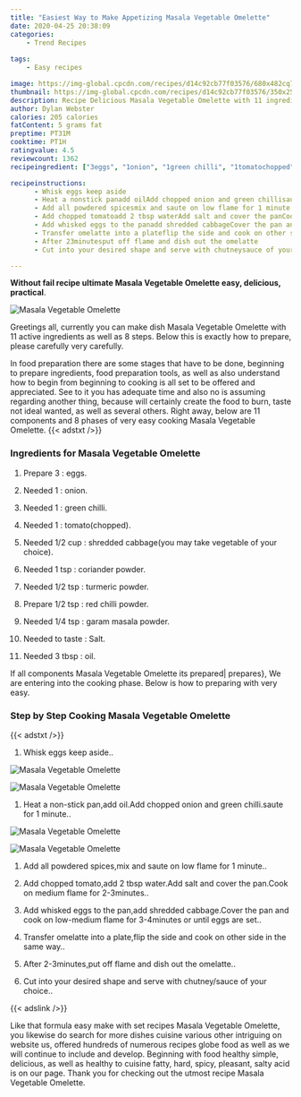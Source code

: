 ```yaml
---
title: "Easiest Way to Make Appetizing Masala Vegetable Omelette"
date: 2020-04-25 20:38:09
categories:
    - Trend Recipes
    
tags:
    - Easy recipes

image: https://img-global.cpcdn.com/recipes/d14c92cb77f03576/680x482cq70/masala-vegetable-omelette-recipe-main-photo.jpg
thumbnail: https://img-global.cpcdn.com/recipes/d14c92cb77f03576/350x250cq70/masala-vegetable-omelette-recipe-main-photo.jpg
description: Recipe Delicious Masala Vegetable Omelette with 11 ingredients and 8 stages of easy cooking.
author: Dylan Webster
calories: 205 calories
fatContent: 5 grams fat
preptime: PT31M
cooktime: PT1H
ratingvalue: 4.5
reviewcount: 1362
recipeingredient: ["3eggs", "1onion", "1green chilli", "1tomatochopped", "1/2 cupshredded cabbageyou may take vegetable of your choice", "1 tspcoriander powder", "1/2 tspturmeric powder", "1/2 tspred chilli powder", "1/4 tspgaram masala powder", "to tasteSalt", "3 tbspoil"]

recipeinstructions: 
      - Whisk eggs keep aside 
      - Heat a nonstick panadd oilAdd chopped onion and green chillisaute for 1 minute 
      - Add all powdered spicesmix and saute on low flame for 1 minute 
      - Add chopped tomatoadd 2 tbsp waterAdd salt and cover the panCook on medium flame for 23minutes 
      - Add whisked eggs to the panadd shredded cabbageCover the pan and cook on lowmedium flame for 34minutes or until eggs are set 
      - Transfer omelatte into a plateflip the side and cook on other side in the same way 
      - After 23minutesput off flame and dish out the omelatte 
      - Cut into your desired shape and serve with chutneysauce of your choice

---
```




**Without fail recipe ultimate Masala Vegetable Omelette easy, delicious, practical**. 


![Masala Vegetable Omelette](https://img-global.cpcdn.com/recipes/d14c92cb77f03576/680x482cq70/masala-vegetable-omelette-recipe-main-photo.jpg "Masala Vegetable Omelette")




Greetings all, currently you can make dish Masala Vegetable Omelette with 11 active ingredients as well as 8 steps. Below this is exactly how to prepare, please carefully very carefully.

In food preparation there are some stages that have to be done, beginning to prepare ingredients, food preparation tools, as well as also understand how to begin from beginning to cooking is all set to be offered and appreciated. See to it you has adequate time and also no is assuming regarding another thing, because will certainly create the food to burn, taste not ideal wanted, as well as several others. Right away, below are 11 components and 8 phases of very easy cooking Masala Vegetable Omelette.
{{< adstxt />}}

### Ingredients for Masala Vegetable Omelette


1. Prepare 3 : eggs.

1. Needed 1 : onion.

1. Needed 1 : green chilli.

1. Needed 1 : tomato(chopped).

1. Needed 1/2 cup : shredded cabbage(you may take vegetable of your choice).

1. Needed 1 tsp : coriander powder.

1. Needed 1/2 tsp : turmeric powder.

1. Prepare 1/2 tsp : red chilli powder.

1. Needed 1/4 tsp : garam masala powder.

1. Needed to taste : Salt.

1. Needed 3 tbsp : oil.



If all components Masala Vegetable Omelette its prepared| prepares}, We are entering into the cooking phase. Below is how to preparing with very easy.

### Step by Step Cooking Masala Vegetable Omelette

{{< adstxt />}}


1. Whisk eggs keep aside..



![Masala Vegetable Omelette](https://img-global.cpcdn.com/steps/e6678d869a761ac9/160x128cq70/masala-vegetable-omelette-recipe-step-1-photo.jpg" "Masala Vegetable Omelette")

![Masala Vegetable Omelette](https://img-global.cpcdn.com/steps/8493cda181d2ea0e/160x128cq70/masala-vegetable-omelette-recipe-step-1-photo.jpg" "Masala Vegetable Omelette")



1. Heat a non-stick pan,add oil.Add chopped onion and green chilli.saute for 1 minute..



![Masala Vegetable Omelette](https://img-global.cpcdn.com/steps/b1d890eb33347e62/160x128cq70/masala-vegetable-omelette-recipe-step-2-photo.jpg" "Masala Vegetable Omelette")

![Masala Vegetable Omelette](https://img-global.cpcdn.com/steps/519a74fd5c404665/160x128cq70/masala-vegetable-omelette-recipe-step-2-photo.jpg" "Masala Vegetable Omelette")



1. Add all powdered spices,mix and saute on low flame for 1 minute..



1. Add chopped tomato,add 2 tbsp water.Add salt and cover the pan.Cook on medium flame for 2-3minutes..



1. Add whisked eggs to the pan,add shredded cabbage.Cover the pan and cook on low-medium flame for 3-4minutes or until eggs are set..



1. Transfer omelatte into a plate,flip the side and cook on other side in the same way..



1. After 2-3minutes,put off flame and dish out the omelatte..



1. Cut into your desired shape and serve with chutney/sauce of your choice..





{{< adslink />}}

Like that formula easy make with set recipes Masala Vegetable Omelette, you likewise do search for more dishes cuisine various other intriguing on website us, offered hundreds of numerous recipes globe food as well as we will continue to include and develop. Beginning with food healthy simple, delicious, as well as healthy to cuisine fatty, hard, spicy, pleasant, salty acid is on our page. Thank you for checking out the utmost recipe Masala Vegetable Omelette.

